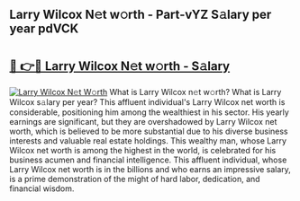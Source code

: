 ## Larry Wilcox N𝚎t w𝚘rth - Part-vYZ S𝚊lary per year pdVCK

# <h2><a href="http://gc1huu.nevu.top/?p=Larry+Wilcox">🔗 👉🔴 Larry Wilcox N𝚎t w𝚘rth - S𝚊lary</a></h2>

[![Larry Wilcox N𝚎t W𝚘rth](https://i.imgur.com/Oavwk0R.jpeg)](http://gc1huu.nevu.top/?p=Larry+Wilcox)
What is Larry Wilcox n𝚎t w𝚘rth? What is Larry Wilcox s𝚊lary per year?
This affluent individual's Larry Wilcox net worth is considerable, positioning him among the wealthiest in his sector. His yearly earnings are significant, but they are overshadowed by Larry Wilcox net worth, which is believed to be more substantial due to his diverse business interests and valuable real estate holdings. This wealthy man, whose Larry Wilcox net worth is among the highest in the world, is celebrated for his business acumen and financial intelligence. This affluent individual, whose Larry Wilcox net worth is in the billions and who earns an impressive salary, is a prime demonstration of the might of hard labor, dedication, and financial wisdom.
